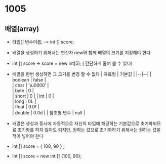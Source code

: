 # 1005
## 배열(array)
* 타입[] 변수이름; -> int [] score;
* 배열을 생성하기 위해서는 연산자 new와 함께 배열의 크기를 지정해야 한다
* int [] score -> score = new int[5]; ( 간단하게 줄여 쓸 수 있다)
* 배열을 한번 생성하면 그 크기를 변경 할 수 없다
| 자료형 | 기본값  |
|--|--|
| boolean | false  |   
| char | ‘\u0000’ |  
| byte | 0 |  
| short | 0 | 
| int | 0 |  
| long | 0L |  
| float | 0.0f |  
| double | 0.0d |
| 참조형 변수 | null | 

* 배열은 생성과 동시에 자동적으로 자신의 타입에 해당하는 기본값으로 초기화되므로 초기화를 하지 않아도 되지만, 원하는 값으로 초기화하기 위해서는 원하는 값을 적어 넣어야 한다
* int [] score = { 100, 90 } ;
* int [] score = new int [] {100, 90};